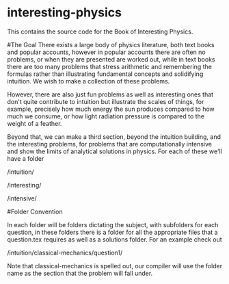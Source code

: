 # interesting-physics
This contains the source code for the Book of Interesting Physics.


#The Goal
There exists a large body of physics literature, both text books and 
popular accounts, however in popular accounts there are often no problems,
or when they are presented are worked out, while in text books there 
are too many problems that stress arithmetic and remembering the formulas
rather than illustrating fundamental concepts and solidifying intuition.
We wish to make a collection of these problems.

However, there are also just fun problems as well as interesting ones that
don't quite contribute to intuition but illustrate the scales of things,
for example, precisely how much energy the sun produces compared to how much
we consume, or how light radiation pressure is compared to the weight of a 
feather.

Beyond that, we can make a third section, beyond the intuition building, and 
the interesting problems, for problems that are computationally intensive 
and show the limits of analytical solutions in physics. For each of these we'll
have a folder

/intuition/

/interesting/

/intensive/



#Folder Convention

In each folder will be folders dictating the subject, with subfolders for each question,
in these folders there is a folder for all the appropriate files that a question.tex requires
as well as a solutions folder. For an example check out

/intuition/classical-mechanics/question1/

Note that classical-mechanics is spelled out, our compiler will use the folder name as the section that the problem will fall under.